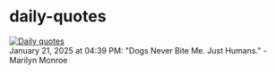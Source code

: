 # daily-quotes
[![Daily quotes](https://github.com/ceepu8/daily-quotes/actions/workflows/daily-quote.yml/badge.svg)](https://github.com/ceepu8/daily-quotes/actions/workflows/daily-quote.yml)<br/>
January 21, 2025 at 04:39 PM: "Dogs Never Bite Me. Just Humans." - Marilyn Monroe

